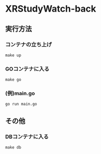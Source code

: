# XRStudyWatch-back

## 実行方法
### コンテナの立ち上げ
```shell
make up
```
### GOコンテナに入る
```shell
make go
```
### (例)main.go
```shell
go run main.go
```
## その他
### DBコンテナに入る
```shell
make db
```
